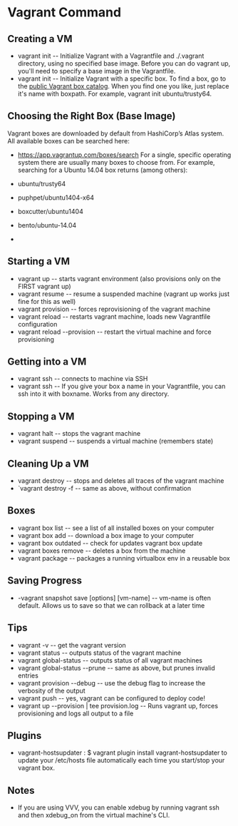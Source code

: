 # Vagrant Command

## Creating a VM
- vagrant init -- Initialize Vagrant with a Vagrantfile and ./.vagrant directory, using no specified base image. Before you can do vagrant up, you'll need to specify a base image in the Vagrantfile.
- vagrant init <boxpath> -- Initialize Vagrant with a specific box. To find a box, go to the [public Vagrant box catalog](https://app.vagrantup.com/boxes/search). When you find one you like, just replace it's name with boxpath. For example, vagrant init ubuntu/trusty64.

## Choosing the Right Box (Base Image)
Vagrant boxes are downloaded by default from HashiCorp’s Atlas system. All available boxes can be searched here:
- https://app.vagrantup.com/boxes/search
For a single, specific operating system there are usually many boxes to choose from. For example, searching for a Ubuntu 14.04 box returns (among others):

- ubuntu/trusty64
- puphpet/ubuntu1404-x64
- boxcutter/ubuntu1404
- bento/ubuntu-14.04
- 
## Starting a VM
- vagrant up -- starts vagrant environment (also provisions only on the FIRST vagrant up)
- vagrant resume -- resume a suspended machine (vagrant up works just fine for this as well)
- vagrant provision -- forces reprovisioning of the vagrant machine
- vagrant reload -- restarts vagrant machine, loads new Vagrantfile configuration
- vagrant reload --provision -- restart the virtual machine and force provisioning
## Getting into a VM
- vagrant ssh -- connects to machine via SSH
- vagrant ssh <boxname> -- If you give your box a name in your Vagrantfile, you can ssh into it with boxname. Works from any directory.
## Stopping a VM
- vagrant halt -- stops the vagrant machine
- vagrant suspend -- suspends a virtual machine (remembers state)
## Cleaning Up a VM
- vagrant destroy -- stops and deletes all traces of the vagrant machine
- `vagrant destroy -f -- same as above, without confirmation
## Boxes
- vagrant box list -- see a list of all installed boxes on your computer
- vagrant box add <name> <url> -- download a box image to your computer
- vagrant box outdated -- check for updates vagrant box update
- vagrant boxes remove <name> -- deletes a box from the machine
- vagrant package -- packages a running virtualbox env in a reusable box
## Saving Progress
- -vagrant snapshot save [options] [vm-name] <name> -- vm-name is often default. Allows us to save so that we can rollback at a later time

## Tips
- vagrant -v -- get the vagrant version
- vagrant status -- outputs status of the vagrant machine
- vagrant global-status -- outputs status of all vagrant machines
- vagrant global-status --prune -- same as above, but prunes invalid entries
- vagrant provision --debug -- use the debug flag to increase the verbosity of the output
- vagrant push -- yes, vagrant can be configured to deploy code!
- vagrant up --provision | tee provision.log -- Runs vagrant up, forces provisioning and logs all output to a file
## Plugins
- vagrant-hostsupdater : $ vagrant plugin install vagrant-hostsupdater to update your /etc/hosts file automatically each time you start/stop your vagrant box.
## Notes
- If you are using VVV, you can enable xdebug by running vagrant ssh and then xdebug_on from the virtual machine's CLI.